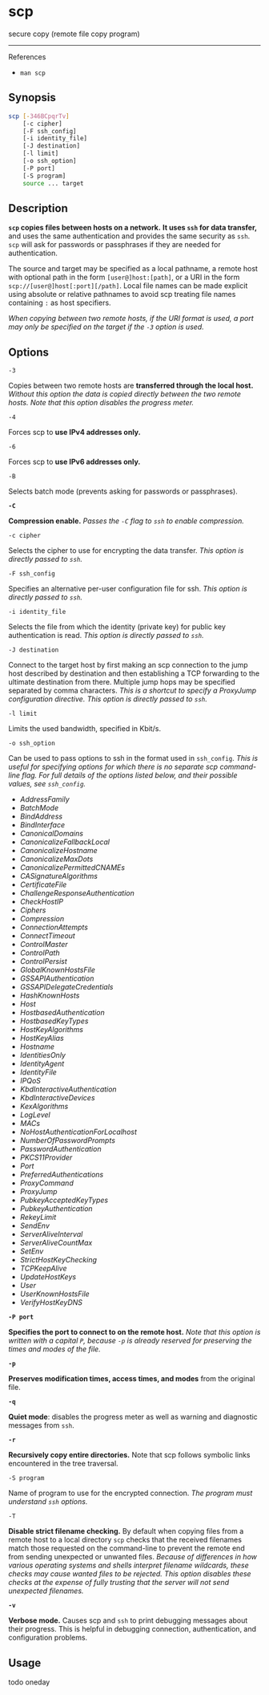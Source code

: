 # scp

secure copy (remote file copy program)

---

References

-   `man scp`

## Synopsis

```bash
scp [-346BCpqrTv]
    [-c cipher]
    [-F ssh_config]
    [-i identity_file]
    [-J destination]
    [-l limit]
    [-o ssh_option]
    [-P port]
    [-S program]
    source ... target
```

## Description

**`scp` copies files between hosts on a network.**
**It uses `ssh` for data transfer,**
and uses the same authentication
and provides the same security as `ssh`.
`scp` will ask for passwords or passphrases
if they are needed for authentication.

The source and target may be specified as a local pathname,
a remote host with optional path in the form `[user@]host:[path]`,
or a URI in the form `scp://[user@]host[:port][/path]`.
Local file names can be made explicit using absolute or relative pathnames
to avoid scp treating file names containing `:` as host specifiers.

_When copying between two remote hosts,_
_if the URI format is used,_
_a port may only be specified on the target_
_if the `-3` option is used._

## Options

`-3`

Copies between two remote hosts are **transferred through the local host.**
_Without this option the data is copied directly between the two remote hosts._
_Note that this option disables the progress meter._

`-4`

Forces scp to **use IPv4 addresses only.**

`-6`

Forces scp to **use IPv6 addresses only.**

`-B`

Selects batch mode (prevents asking for passwords or passphrases).

**`-C`**

**Compression enable.**
_Passes the `-C` flag to `ssh` to enable compression._

`-c cipher`

Selects the cipher to use for encrypting the data transfer.
_This option is directly passed to `ssh`._

`-F ssh_config`

Specifies an alternative per-user configuration file for ssh.
_This option is directly passed to `ssh`._

`-i identity_file`

Selects the file from which the identity (private key)
for public key authentication is read.
_This option is directly passed to `ssh`._

`-J destination`

Connect to the target host by first making an scp connection
to the jump host described by destination
and then establishing a TCP forwarding to the ultimate destination from there.
Multiple jump hops may be specified separated by comma characters.
_This is a shortcut to specify a ProxyJump configuration directive._
_This option is directly passed to `ssh`._

`-l limit`

Limits the used bandwidth, specified in Kbit/s.

`-o ssh_option`

Can be used to pass options to ssh in the format used in `ssh_config`.
_This is useful for specifying options for which there is no separate scp command-line flag._
_For full details of the options listed below,_
_and their possible values, see `ssh_config`._

-   _AddressFamily_
-   _BatchMode_
-   _BindAddress_
-   _BindInterface_
-   _CanonicalDomains_
-   _CanonicalizeFallbackLocal_
-   _CanonicalizeHostname_
-   _CanonicalizeMaxDots_
-   _CanonicalizePermittedCNAMEs_
-   _CASignatureAlgorithms_
-   _CertificateFile_
-   _ChallengeResponseAuthentication_
-   _CheckHostIP_
-   _Ciphers_
-   _Compression_
-   _ConnectionAttempts_
-   _ConnectTimeout_
-   _ControlMaster_
-   _ControlPath_
-   _ControlPersist_
-   _GlobalKnownHostsFile_
-   _GSSAPIAuthentication_
-   _GSSAPIDelegateCredentials_
-   _HashKnownHosts_
-   _Host_
-   _HostbasedAuthentication_
-   _HostbasedKeyTypes_
-   _HostKeyAlgorithms_
-   _HostKeyAlias_
-   _Hostname_
-   _IdentitiesOnly_
-   _IdentityAgent_
-   _IdentityFile_
-   _IPQoS_
-   _KbdInteractiveAuthentication_
-   _KbdInteractiveDevices_
-   _KexAlgorithms_
-   _LogLevel_
-   _MACs_
-   _NoHostAuthenticationForLocalhost_
-   _NumberOfPasswordPrompts_
-   _PasswordAuthentication_
-   _PKCS11Provider_
-   _Port_
-   _PreferredAuthentications_
-   _ProxyCommand_
-   _ProxyJump_
-   _PubkeyAcceptedKeyTypes_
-   _PubkeyAuthentication_
-   _RekeyLimit_
-   _SendEnv_
-   _ServerAliveInterval_
-   _ServerAliveCountMax_
-   _SetEnv_
-   _StrictHostKeyChecking_
-   _TCPKeepAlive_
-   _UpdateHostKeys_
-   _User_
-   _UserKnownHostsFile_
-   _VerifyHostKeyDNS_

**`-P port`**

**Specifies the port to connect to on the remote host.**
_Note that this option is written with a capital `P`,_
_because `-p` is already reserved_
_for preserving the times and modes of the file._

**`-p`**

**Preserves modification times, access times, and modes**
from the original file.

**`-q`**

**Quiet mode**: disables the progress meter
as well as warning and diagnostic messages from `ssh`.

**`-r`**

**Recursively copy entire directories.**
Note that scp follows symbolic links encountered in the tree traversal.

`-S program`

Name of program to use for the encrypted connection.
_The program must understand `ssh` options._

`-T`

**Disable strict filename checking.**
By default when copying files
from a remote host to a local directory
`scp` checks that the received filenames match
those requested on the command-line
to prevent the remote end from sending unexpected or unwanted files.
_Because of differences_
_in how various operating systems and shells interpret filename wildcards,_
_these checks may cause wanted files to be rejected._
_This option disables these checks_
_at the expense of fully trusting that_
_the server will not send unexpected filenames._

**`-v`**

**Verbose mode.**
Causes scp and `ssh` to print debugging messages about their progress. This is helpful in debugging connection, authentication, and configuration problems.

## Usage

todo oneday
